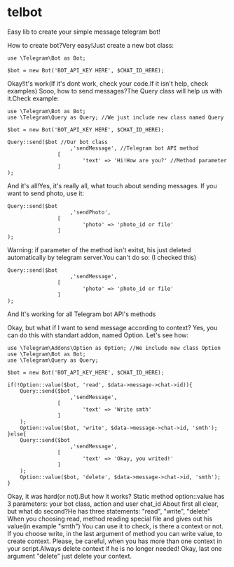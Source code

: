 # telbot
Easy lib to create your simple message telegram bot!

How to create bot?Very easy!Just create a new bot class:

	use \Telegram\Bot as Bot;

	$bot = new Bot('BOT_API_KEY HERE', $CHAT_ID_HERE);

Okay!It's work(If it's dont work, check your code.If it isn't help, check examples)
Sooo, how to send messages?The Query class will help us with it.Check example:

	use \Telegram\Bot as Bot;
	use \Telegram\Query as Query; //We just include new class named Query
	
	$bot = new Bot('BOT_API_KEY HERE', $CHAT_ID_HERE);
	
	Query::send($bot //Our bot class
						,'sendMessage', //Telegram bot API method
					[
							'text' => 'Hi!How are you?' //Method parameter
					]
	);
	
And it's all!Yes, it's really all, what touch about sending messages.
If you want to send photo, use it:
	
	Query::send($bot
						,'sendPhoto',
					[
							'photo' => 'photo_id or file'
					]
	);
	
Warning: if parameter of the method isn't exitst, his just deleted automatically by telegram server.You can't do so:
(I checked this)

	Query::send($bot
						,'sendMessage',
					[
							'photo' => 'photo_id or file'
					]
	);

And It's working for all Telegram bot API's methods

Okay, but what if I want to send message according to context?
Yes, you can do this with standart addon, named Option.
Let's see how:

	use \Telegram\Addons\Option as Option; //We include new class Option
	use \Telegram\Bot as Bot;
	use \Telegram\Query as Query;
	
	$bot = new Bot('BOT_API_KEY_HERE', $CHAT_ID_HERE);
	
	if(!Option::value($bot, 'read', $data->message->chat->id)){
		Query::send($bot
						,'sendMessage',
					[
							'text' => 'Write smth'
					]
		);
		Option::value($bot, 'write', $data->message->chat->id, 'smth');
	}else{
		Query::send($bot
						,'sendMessage',
					[
							'text' => 'Okay, you writed!'
					]
		);
		Option::value($bot, 'delete', $data->message->chat->id, 'smth');
	}
	
Okay, it was hard(or not).But how it works?
Static method option::value has 3 parameters: your bot class, action and user chat_id
About first all clear, but what do second?He has three statements: "read", "write", "delete"
When you choosing read, method reading special file and gives out his value(in example "smth")
You can use it to check, is there a context or not.
If you choose write, in the last argument of method you can write value, to create context.
Please, be careful, when you has more than one context in your script.Always delete context if he is no longer needed!
Okay, last one argument "delete" just delete your context.
	
